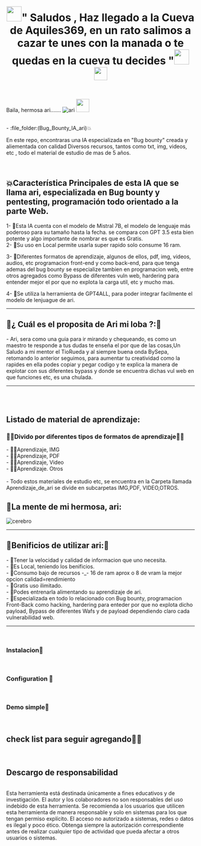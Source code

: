 <h1 align="center"><img height="40" src="https://github.com/7oSkaaa/7oSkaaa/blob/main/Images/about_me.gif?raw=true">" Saludos , Haz llegado a la Cueva de Aquiles369, en un rato salimos a cazar te unes con la manada o te quedas en la cueva tu decides "<img height="40" src="https://github.com/7oSkaaa/7oSkaaa/blob/main/Images/about_me.gif?raw=true"><img height="35" src="https://user-images.githubusercontent.com/73097560/115834477-dbab4500-a447-11eb-908a-139a6edaec5c.gif">
</h1></h1></p>
<br>



Baila, hermosa ari....... ![ari](https://github.com/user-attachments/assets/07940d38-e571-480f-92f3-4915f6b919d0) 
<img height="35" src="https://user-images.githubusercontent.com/73097560/115834477-dbab4500-a447-11eb-908a-139a6edaec5c.gif">

<br>
- :file_folder:(Bug_Bounty_IA_ari)💥
<p>  
En este repo, encontraras una IA especializada en "Bug bounty" creada y aliementada con calidad Diversos  recursos, tantos como txt, img, videos, etc , todo el material de estudio de mas de 5 años.<br></p>  
<br>
<h2> 💥Característica Principales de esta IA que se llama ari, especializada en Bug bounty y pentesting, programación todo orientado a la parte Web.</h2>
 1- 🙊Esta IA cuenta con el modelo de Mistral 7B, el modelo de lenguaje más poderoso para su tamaño hasta la fecha. se compara con GPT 3.5 esta bien potente y algo importante de nombrar es que es Gratis.<br

 2- 🙊Su uso en Local permite usarla super rapido solo consume 16 ram.<br>

 3- 🙊Diferentes formatos de aprendizaje, algunos de ellos, pdf, img, videos, audios, etc programacion front-end y como back-end, para que tenga ademas del bug bounty se especialize tambien en programacion web, entre otros agregados como Bypass de diferentes vuln web, hardering para entender mejor el por que no explota la carga util, etc y mucho mas.<br>

4- 🙊Se utiliza la herramienta de GPT4ALL, para poder integrar facilmente el modelo de lenjuague de ari.
<br>
<hr> 
<h2>👀¿ Cuál es el proposita de Ari mi loba ?:👀</h2> 
- Ari, sera como una guia para ir mirando y chequeando, es como un maestro te responde a tus dudas te enseña el por que de las cosas,Un Saludo a mi mentor el TioRueda y al siempre buena onda BySepa, retomando lo anterior seguimos,  para aumentar tu creatividad como la rapides en ella podes copiar y pegar codigo y te explica la manera de explotar con sus diferentes bypass y donde se encuentra dichas vul web en que funciones etc, es una chulada. 

<hr> 

<br>



 <br>

<h2> Listado de material de aprendizaje: </h2>

<h3> 🧙‍♂Divido por diferentes tipos de formatos de aprendizaje🧙‍♂</h3>
- 🧙‍♂️Aprendizaje, IMG<br>
- 🧙‍♂️Aprendizaje, PDF<br>
- 🧙‍♂️Aprendizaje, Video<br>
- 🧙‍♂️Aprendizaje. Otros<br>
  <br>
- Todo estos materiales de estudio etc, se encuentra en la Carpeta llamada Aprendizaje_de_ari se divide en subcarpetas IMG,PDF, VIDEO,OTROS.
<h2>🤖La mente de mi hermosa, ari: </h2>
<p align="center">

 ![cerebro](https://github.com/user-attachments/assets/d88fb21c-d2df-4e69-a80b-565e359a0905)
 
</p>
<hr> 

<h2>🤖Benificios de utilizar ari:🤖</h2>
- 🤖Tener la velocidad y calidad de informacion que uno necesita. <br>
- 🤖Es Local, teniendo los benificios. <br>
- 🤖Consumo bajo de recursos -_- 16 de ram aprox o 8 de vram la mejor opcion calidad=rendimiento<br>
- 🤖Gratis uso ilimitado. <br>
- 🤖Podes entrenarla alimentando su aprendizaje de ari. <br>
- 🤖Especializada en todo lo relacionado con Bug bounty, programacion Front-Back como hacking, hardering para enteder por que no explota dicho payload, Bypass de diferentes Wafs y de 
     payload dependiendo claro cada vulnerabilidad web.  
<hr> 
 <br>
 
<h3>Instalacion🔨</h3> <br>
<h3>Configuration 🔧 </h3>  <br>
<h3>Demo simple🎥</h3> <br>
<h2>check list para seguir agregando🧙‍♂️</h2> <br>
<h2>Descargo de responsabilidad</h2> <br>
Esta herramienta está destinada únicamente a fines educativos y de investigación. El autor y los colaboradores no son responsables del uso indebido de esta herramienta. Se recomienda a los usuarios que utilicen esta herramienta de manera responsable y solo en sistemas para los que tengan permiso explícito. El acceso no autorizado a sistemas, redes o datos es ilegal y poco ético. Obtenga siempre la autorización correspondiente antes de realizar cualquier tipo de actividad que pueda afectar a otros usuarios o sistemas.
 <br>

